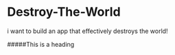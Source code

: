 # Destroy-The-World
i want to build an app that effectively destroys the world!

#####This is a heading
